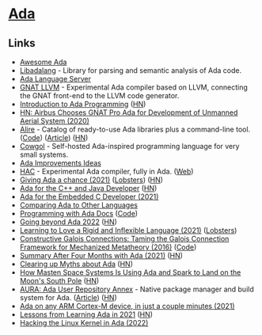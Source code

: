# [Ada](https://www.adacore.com/about-ada)

## Links

- [Awesome Ada](https://github.com/ohenley/awesome-ada)
- [Libadalang](https://github.com/AdaCore/libadalang) - Library for parsing and semantic analysis of Ada code.
- [Ada Language Server](https://github.com/AdaCore/ada_language_server)
- [GNAT LLVM](https://github.com/AdaCore/gnat-llvm) - Experimental Ada compiler based on LLVM, connecting the GNAT front-end to the LLVM code generator.
- [Introduction to Ada Programming](https://learn.adacore.com/courses/intro-to-ada/index.html) ([HN](https://news.ycombinator.com/item?id=24360310))
- [HN: Airbus Chooses GNAT Pro Ada for Development of Unmanned Aerial System (2020)](https://news.ycombinator.com/item?id=24488986)
- [Alire](https://alire.ada.dev/) - Catalog of ready-to-use Ada libraries plus a command-line tool. ([Code](https://github.com/alire-project/alire)) ([Article](https://blog.adacore.com/first-beta-release-of-alire-the-package-manager-for-ada-spark)) ([HN](https://news.ycombinator.com/item?id=24956835))
- [Cowgol](https://github.com/davidgiven/cowgol) - Self-hosted Ada-inspired programming language for very small systems.
- [Ada Improvements Ideas](https://github.com/Entomy/Ada-Improvements)
- [HAC](https://github.com/zertovitch/hac) - Experimental Ada compiler, fully in Ada. ([Web](https://hacadacompiler.sourceforge.io/))
- [Giving Ada a chance (2021)](https://ajxs.me/blog/Giving_Ada_a_chance.html) ([Lobsters](https://lobste.rs/s/cktczx/giving_ada_chance)) ([HN](https://news.ycombinator.com/item?id=26302344))
- [Ada for the C++ and Java Developer](https://learn.adacore.com/pdf_books/courses/Ada_For_The_CPP_Java_Developer.pdf) ([HN](https://news.ycombinator.com/item?id=26609060))
- [Ada for the Embedded C Developer (2021)](https://www.youtube.com/watch?v=Myqo75Yb_lU)
- [Comparing Ada to Other Languages](https://pyjarrett.github.io/programming-with-ada/900-comparison.html)
- [Programming with Ada Docs](https://pyjarrett.github.io/programming-with-ada/index.html) ([Code](https://github.com/pyjarrett/programming-with-ada))
- [Going beyond Ada 2022](https://blog.adacore.com/going-beyond-ada-2022) ([HN](https://news.ycombinator.com/item?id=27576959))
- [Learning to Love a Rigid and Inflexible Language (2021)](https://devblog.blackberry.com/en/2021/05/learning-to-love-a-rigid-and-inflexible-language) ([Lobsters](https://lobste.rs/s/0twona/learning_love_rigid_inflexible_language))
- [Constructive Galois Connections: Taming the Galois Connection Framework for Mechanized Metatheory (2016)](https://arxiv.org/abs/1511.06965) ([Code](https://github.com/plum-umd/cgc))
- [Summary After Four Months with Ada (2021)](https://pyjarrett.github.io/programming-with-ada/four-months-summary.html) ([HN](https://news.ycombinator.com/item?id=28344885))
- [Clearing up Myths about Ada](https://pyjarrett.github.io/programming-with-ada/clearing-the-air.html) ([HN](https://news.ycombinator.com/item?id=28477046))
- [How Masten Space Systems Is Using Ada and Spark to Land on the Moon's South Pole](https://www.adacore.com/uploads/techPapers/Masten-case-study.pdf) ([HN](https://news.ycombinator.com/item?id=28711019))
- [AURA: Ada User Repository Annex](https://aura-docs.readthedocs.io/en/latest/) - Native package manager and build system for Ada. ([Article](https://annexi-strayline.com/blog/posts/4)) ([HN](https://news.ycombinator.com/item?id=29115620))
- [Ada on any ARM Cortex-M device, in just a couple minutes (2021)](https://blog.adacore.com/ada-on-any-arm-cortex-m-device-in-just-a-couple-minutes)
- [Lessons from Learning Ada in 2021](https://fosdem.org/2022/schedule/event/ada_outsiders_guide/) ([HN](https://news.ycombinator.com/item?id=30270994))
- [Hacking the Linux Kernel in Ada (2022)](https://www.linux.com/audience/developers/hacking-the-linux-kernel-in-ada-part-1/)